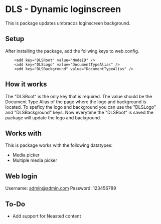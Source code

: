 # DLS - Dynamic loginscreen

This is package updates umbracos loginscreen background.

## Setup
After installing the package, add the follwing keys to web.config.

```
    <add key="DLSRoot" value="NodeID" />
    <add key="DLSLogo" value="DocumentTypeAlias" />
    <add key="DLSBackground" value="DocumentTypeAlias" />
```
## How it works
The "DLSRoot" is the only key that is required. The value should be the Document Type Alias of the page where the logo and background is located.
To speficy the logo and background you can use the "DLSLogo" and "DLSBackground" keys. Now everytime the "DLSRoot" is saved the package will update the logo and background.

## Works with
This is package  works with the following datatypes:
* Media picker
* Multiple media picker

## Web login
Username: admin@admin.com 
Password: 123456789

## To-Do

* Add support for Neasted content
